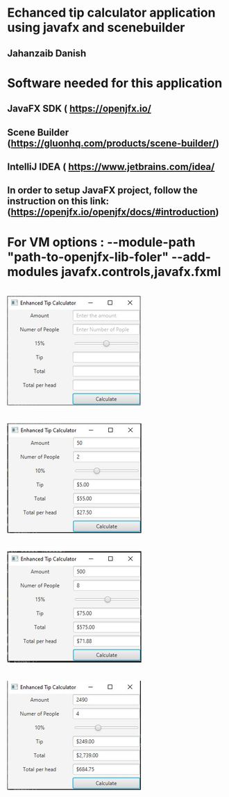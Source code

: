# Echanced tip calculator application using javafx and scenebuilder

## Jahanzaib Danish
##

# Software needed for this application
## JavaFX SDK ( https://openjfx.io/
## Scene Builder (https://gluonhq.com/products/scene-builder/)
## IntelliJ IDEA ( https://www.jetbrains.com/idea/
##
## In order to setup JavaFX project, follow the instruction on this link: (https://openjfx.io/openjfx/docs/#introduction)
#
# For VM options : --module-path "path-to-openjfx-lib-foler" --add-modules javafx.controls,javafx.fxml
#


![](images/01.JPG)
#
![](images/02.JPG)
#
![](images/03.JPG)
#
![](images/04.JPG)

